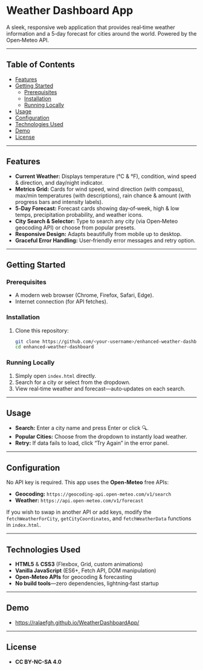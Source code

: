 # Weather Dashboard App

A sleek, responsive web application that provides real‑time weather information and a 5‑day forecast for cities around the world. Powered by the Open‑Meteo API.

---

## Table of Contents

- [Features](#features)  
- [Getting Started](#getting-started)  
  - [Prerequisites](#prerequisites)  
  - [Installation](#installation)  
  - [Running Locally](#running-locally)  
- [Usage](#usage)  
- [Configuration](#configuration)   
- [Technologies Used](#technologies-used)
- [Demo](dem#o)
- [License](#license)  

---

## Features

- **Current Weather:** Displays temperature (°C & °F), condition, wind speed & direction, and day/night indicator.  
- **Metrics Grid:** Cards for wind speed, wind direction (with compass), max/min temperatures (with descriptions), rain chance & amount (with progress bars and intensity labels).  
- **5‑Day Forecast:** Forecast cards showing day‑of‑week, high & low temps, precipitation probability, and weather icons.  
- **City Search & Selector:** Type to search any city (via Open‑Meteo geocoding API) or choose from popular presets.  
- **Responsive Design:** Adapts beautifully from mobile up to desktop.  
- **Graceful Error Handling:** User‑friendly error messages and retry option.  

---

## Getting Started

### Prerequisites

- A modern web browser (Chrome, Firefox, Safari, Edge).  
- Internet connection (for API fetches).  

### Installation

1. Clone this repository:  
   ```bash
   git clone https://github.com/<your-username>/enhanced-weather-dashboard.git
   cd enhanced-weather-dashboard
   ```

### Running Locally

1. Simply open `index.html` directly.  
2. Search for a city or select from the dropdown.  
3. View real‑time weather and forecast—auto‑updates on each search.  

---

## Usage

- **Search:** Enter a city name and press Enter or click 🔍.  
- **Popular Cities:** Choose from the dropdown to instantly load weather.  
- **Retry:** If data fails to load, click “Try Again” in the error panel.  

---

## Configuration

No API key is required. This app uses the **Open‑Meteo** free APIs:

- **Geocoding:** `https://geocoding-api.open-meteo.com/v1/search`  
- **Weather:** `https://api.open-meteo.com/v1/forecast`  

If you wish to swap in another API or add keys, modify the `fetchWeatherForCity`, `getCityCoordinates`, and `fetchWeatherData` functions in `index.html`.

---

## Technologies Used

- **HTML5** & **CSS3** (Flexbox, Grid, custom animations)  
- **Vanilla JavaScript** (ES6+, Fetch API, DOM manipulation)  
- **Open‑Meteo APIs** for geocoding & forecasting  
- **No build tools**—zero dependencies, lightning‑fast startup  

---

## Demo

- https://ralaefgh.github.io/WeatherDashboardApp/

---

## License

- **CC BY-NC-SA 4.0**
